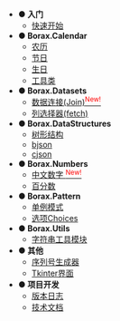 - **● 入门**
  - [快速开始](quickstart)
- **● Borax.Calendar**
  - [农历](guides/lunardate)
  - [节日](guides/festival)
  - [生日](guides/birthday)
  - [工具类](guides/calendars-utils)
- **● Borax.Datasets**
  - [数据连接(Join)<sup style="color:red">New!<sup>](guides/join)
  - [列选择器(fetch)](guides/fetch)
- **● Borax.DataStructures**
  - [树形结构](guides/tree)
  - [bjson](guides/bjson)
  - [cjson](guides/cjson)
- **● Borax.Numbers**
  - [中文数字 <sup style="color:red">New!<sup>](guides/numbers)
  - [百分数](guides/percentage)
- **● Borax.Pattern**
  - [单例模式](guides/singleton)
  - [选项Choices](guides/choices)
- **● Borax.Utils**
  - [字符串工具模块](guides/strings)
- **● 其他**
  - [序列号生成器](guides/serial_generator)
  - [Tkinter界面](guides/ui)
- **● 项目开发**
  - [版本日志](changelog)
  - [技术文档](develope/develope)